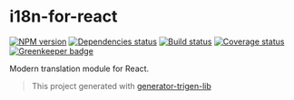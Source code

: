 # i18n-for-react

[![NPM version][npm]][npm-url]
[![Dependencies status][deps]][deps-url]
[![Build status][build]][build-url]
[![Coverage status][coverage]][coverage-url]
[![Greenkeeper badge][greenkeeper]][greenkeeper-url]

[npm]: https://img.shields.io/npm/v/i18n-for-react.svg
[npm-url]: https://npmjs.com/package/i18n-for-react

[deps]: https://david-dm.org/TrigenSoftware/i18n-for-react.svg
[deps-url]: https://david-dm.org/TrigenSoftware/i18n-for-react

[build]: http://img.shields.io/travis/com/TrigenSoftware/i18n-for-react.svg
[build-url]: https://travis-ci.com/TrigenSoftware/i18n-for-react

[coverage]: https://img.shields.io/coveralls/TrigenSoftware/i18n-for-react.svg
[coverage-url]: https://coveralls.io/r/TrigenSoftware/i18n-for-react

[greenkeeper]: https://badges.greenkeeper.io/TrigenSoftware/i18n-for-react.svg
[greenkeeper-url]: https://greenkeeper.io/

Modern translation module for React.

> This project generated with [generator-trigen-lib](https://www.npmjs.com/package/generator-trigen-lib)
